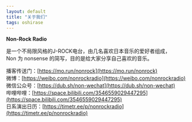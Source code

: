 ```yaml
---
layout: default
title: "关于我们"
tags: oshirase
---
```

**Non-Rock Radio**
  
是一个不局限风格的J-ROCK电台，由几名喜欢日本音乐的爱好者组成，  
Non 为 nonsense 的简写，目的是给大家分享自己喜欢的音乐。  
  
播客传送门：[https://mo.run/nonrock](https://mo.run/nonrock)  
微博：[https://weibo.com/nonrockradio](https://weibo.com/nonrockradio)   
微信公众号：[https://dub.sh/non-wechat](https://dub.sh/non-wechat)  
哔哩哔哩：[https://space.bilibili.com/3546559029447295](https://space.bilibili.com/3546559029447295)  
日系演出日历：[https://timetr.ee/p/nonrockradio](https://timetr.ee/p/nonrockradio) 
